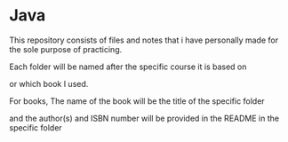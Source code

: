 # Java

This repository consists of files and notes that i have personally made
for the sole purpose of practicing.

Each folder will be named after the specific course it is based on

or which book I used.

For books, 
The name of the book will be the title of the specific folder 

and the author(s) and ISBN number will be provided in the README in the specific folder
